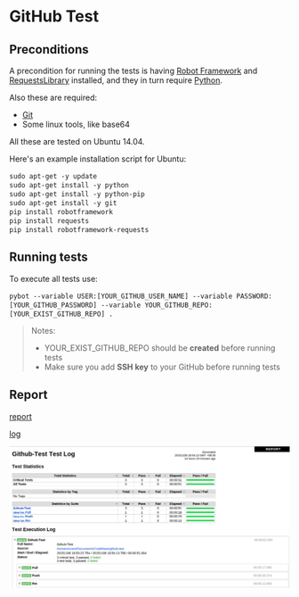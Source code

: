 # GitHub Test

## Preconditions

A precondition for running the tests is having [Robot Framework](http://robotframework.org) and [RequestsLibrary](https://github.com/bulkan/robotframework-requests/) installed, and they in turn require [Python](https://www.python.org/).

Also these are required:

* [Git](http://www.git-scm.com/)
* Some linux tools, like base64 

All these are tested on Ubuntu 14.04.

Here's an example installation script for Ubuntu:

```
sudo apt-get -y update
sudo apt-get install -y python
sudo apt-get install -y python-pip
sudo apt-get install -y git
pip install robotframework
pip install requests
pip install robotframework-requests

```

## Running tests

To execute all tests use:

``` 
pybot --variable USER:[YOUR_GITHUB_USER_NAME] --variable PASSWORD:[YOUR_GITHUB_PASSWORD] --variable YOUR_GITHUB_REPO:[YOUR_EXIST_GITHUB_REPO] .
```

> Notes:
> * YOUR_EXIST_GITHUB_REPO should be **created** before running tests
> * Make sure you add **SSH key** to your GitHub before running tests

## Report
[report](report/report.html)

[log](report/log.html)

![ScreenShot](Screenshot_from_2015-11-09_09-15-38.png)